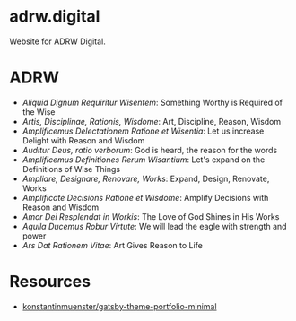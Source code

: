 # adrw.digital

Website for ADRW Digital.

# ADRW

- _Aliquid Dignum Requiritur Wisentem_: Something Worthy is Required of the Wise
- _Artis, Disciplinae, Rationis, Wisdome_: Art, Discipline, Reason, Wisdom
- _Amplificemus Delectationem Ratione et Wisentia_: Let us increase Delight with Reason and Wisdom
- _Auditur Deus, ratio verborum_: God is heard, the reason for the words
- _Amplificemus Definitiones Rerum Wisantium_: Let's expand on the Definitions of Wise Things
- _Ampliare, Designare, Renovare, Works_: Expand, Design, Renovate, Works
- _Amplificate Decisions Ratione et Wisdome_: Amplify Decisions with Reason and Wisdom
- _Amor Dei Resplendat in Workis_: The Love of God Shines in His Works
- _Aquila Ducemus Robur Virtute_: We will lead the eagle with strength and power
- _Ars Dat Rationem Vitae_: Art Gives Reason to Life


# Resources

- [konstantinmuenster/gatsby-theme-portfolio-minimal](https://github.com/konstantinmuenster/gatsby-theme-portfolio-minimal/tree/main/gatsby-theme-portfolio-minimal#readme)